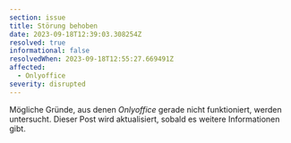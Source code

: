 ```yaml
---
section: issue
title: Störung behoben
date: 2023-09-18T12:39:03.308254Z
resolved: true
informational: false
resolvedWhen: 2023-09-18T12:55:27.669491Z
affected:
  - Onlyoffice
severity: disrupted
---
```

Mögliche Gründe, aus denen *Onlyoffice* gerade nicht funktioniert, werden untersucht. Dieser Post wird aktualisiert, sobald es weitere Informationen gibt.

        